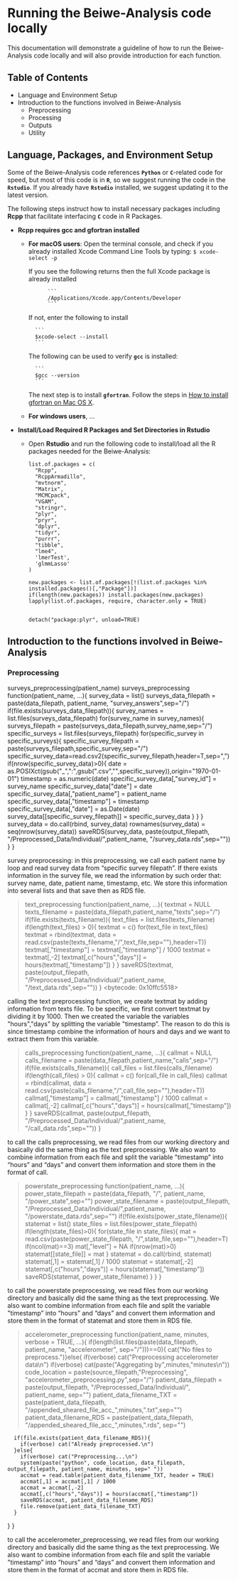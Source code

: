 # Running the Beiwe-Analysis code locally

This documentation will demonstrate a guideline of how to run the Beiwe-Analysis code locally and will also provide introduction for each function.

## Table of Contents
- Language and Environment Setup
- Introduction to the functions involved in Beiwe-Analysis
    - Preprocessing
    - Processing
    - Outputs
    - Utility 

## Language, Packages, and Environment Setup

Some of the Beiwe-Analysis code references **`Python`** or **`C`**-related code for speed, but most of this code is in **`R`**, so we suggest running the code in the **`Rstudio`**. If you already have **`Rstudio`** installed, we suggest updating it to the latest version.

The following steps instruct how to install necessary packages including **Rcpp** that facilitate interfacing **`C`** code in R Packages. 

- **Rcpp requires gcc and gfortran installed**
    - **For macOS users**:
         Open the terminal console, and check if you already installed Xcode Command Line Tools by typing:
            ```
            $ xcode-select -p
            ```
         
         If you see the following returns then the full Xcode package is already installed
            
                ```
                /Applications/Xcode.app/Contents/Developer
                ```
         
         If not, enter the following to install
            
            ```
            $xcode-select --install
            ```
         
         The following can be used to verify **`gcc`** is installed:
            
            ```
            $gcc --version
            ```
        The next step is to install **`gfortran`**. Follow the steps in [How to install gfortran on Mac OS X](http://skipperkongen.dk/2012/04/27/how-to-install-gfortran-on-mac-os-x/).
    
    - **For windows users**, ...

- **Install/Load Required R Packages and Set Directories in Rstudio**


    - Open **Rstudio** and run the following code to install/load all the R packages needed for the Beiwe-Analysis:
        ```
        list.of.packages = c(
          "Rcpp",
          "RcppArmadillo",
          "mvtnorm",
          "Matrix",
          "MCMCpack",
          "VGAM",
          "stringr",
          "plyr",
          "pryr",
          "dplyr",
          "tidyr",
          "purrr",
          "tibble",
          "lme4",
          'lmerTest',
          'glmmLasso'
        )

        new.packages <- list.of.packages[!(list.of.packages %in% installed.packages()[,"Package"])]
        if(length(new.packages)) install.packages(new.packages)
        lapply(list.of.packages, require, character.only = TRUE)


        detach("package:plyr", unload=TRUE)

        ```

## Introduction to the functions involved in Beiwe-Analysis
### Preprocessing

surveys_preprocessing(patient_name)
surveys_preprocessing
function(patient_name, ...){
  survey_data = list()
  surveys_data_filepath = paste(data_filepath, patient_name, "survey_answers",sep="/")
  if(file.exists(surveys_data_filepath)){
    survey_names = list.files(surveys_data_filepath)
    for(survey_name in survey_names){
      surveys_filepath = paste(surveys_data_filepath,survey_name,sep="/")
      specific_surveys = list.files(surveys_filepath)
      for(specific_survey in specific_surveys){
        specific_survey_filepath = paste(surveys_filepath,specific_survey,sep="/")
        specific_survey_data=read.csv2(specific_survey_filepath,header=T,sep=",")
        if(nrow(specific_survey_data)>0){
          date = as.POSIXct(gsub("_",":",gsub(".csv","",specific_survey)),origin="1970-01-01")
          timestamp = as.numeric(date)
          specific_survey_data[,"survey_id"]      = survey_name
          specific_survey_data["date"]            = date
          specific_survey_data[,"patient_name"]   = patient_name
          specific_survey_data[,"timestamp"]      = timestamp
          specific_survey_data[,"date"]           = as.Date(date)
          survey_data[[specific_survey_filepath]] = specific_survey_data
        }
      }
    }
  survey_data = do.call(rbind, survey_data)
  rownames(survey_data) = seq(nrow(survey_data))
  saveRDS(survey_data, paste(output_filepath, "/Preprocessed_Data/Individual/",patient_name, "/survey_data.rds",sep=""))
  }
}

survey preprocessing:
in this preprocessing, we call each patient name by loop and read survey data  from “specific survey filepath”. If there exists information in the survey file, we read the information by such order that: survey name, date, patient name, timestamp, etc. We store this information into several lists and that save then as RDS file.



> text_preprocessing
function(patient_name, ...){
  textmat = NULL
  texts_filename = paste(data_filepath,patient_name,"texts",sep="/")
  if(file.exists(texts_filename)){
    text_files = list.files(texts_filename)
    if(length(text_files) > 0){
		textmat = c()
		for(text_file in text_files)
			textmat = rbind(textmat, data = read.csv(paste(texts_filename,"/",text_file,sep=""),header=T))
		textmat[,"timestamp"] = textmat[,"timestamp"] / 1000
		textmat = textmat[,-2]
		textmat[,c("hours","days")] = hours(textmat[,"timestamp"])
    }
  }
  saveRDS(textmat, paste(output_filepath, "/Preprocessed_Data/Individual/",patient_name, "/text_data.rds",sep=""))
}
<bytecode: 0x10ffc5518>

calling the text preprocessing function, we create textmat by adding information from texts file. To be specific, we first convert textmat by dividing it by 1000. Then we created the variable the variables "hours","days" by splitting the variable  "timestamp”. The reason to do this is since timestamp combine the information of hours and days and we want to extract them from this variable. 

> calls_preprocessing
function(patient_name, ...){
  callmat = NULL
  calls_filename = paste(data_filepath,patient_name,"calls",sep="/")
  if(file.exists(calls_filename)){
    call_files = list.files(calls_filename)
    if(length(call_files) > 0){
		callmat = c()
		for(call_file in call_files)
			callmat = rbind(callmat, data = read.csv(paste(calls_filename,"/",call_file,sep=""),header=T))
		callmat[,"timestamp"] = callmat[,"timestamp"] / 1000
		callmat = callmat[,-2]
		callmat[,c("hours","days")] = hours(callmat[,"timestamp"])
    }
  }
  saveRDS(callmat, paste(output_filepath, "/Preprocessed_Data/Individual/",patient_name, "/call_data.rds",sep=""))
}

to call the calls preprocessing, we read files from our working directory and basically did the same thing as the text preprocessing. We also want to combine information from each file and split the variable "timestamp” into “hours” and “days” and convert them information and store them in the format of call.

> powerstate_preprocessing
function(patient_name, ...){
	power_state_filepath = paste(data_filepath, "/", patient_name, "/power_state",sep="")
	power_state_filename = paste(output_filepath, "/Preprocessed_Data/Individual/",patient_name, "/powerstate_data.rds",sep="")
	if(!file.exists(power_state_filename)){
	  statemat = list()
	  state_files = list.files(power_state_filepath)
	  if(length(state_files)>0){
		  for(state_file in state_files){
			mat = read.csv(paste(power_state_filepath, "/",state_file,sep=""),header=T)
			if(ncol(mat)==3) mat[,"level"] = NA
			if(nrow(mat)>0)
			  statemat[[state_file]] = mat
		  }
		  statemat = do.call(rbind, statemat)
		  statemat[,1] = statemat[,1] / 1000
		  statemat = statemat[,-2]
		  statemat[,c("hours","days")] = hours(statemat[,"timestamp"])
		  saveRDS(statemat, power_state_filename)
		}
	}
}

to call the powerstate preprocessing, we read files from our working directory and basically did the same thing as the text preprocessing. We also want to combine information from each file and split the variable "timestamp” into “hours” and “days” and convert them information and store them in the format of statemat and store them in RDS file.

> accelerometer_preprocessing
function(patient_name, minutes, verbose = TRUE, ...){
if(length(list.files(paste(data_filepath, patient_name, "accelerometer", sep="/")))==0){
  cat("No files to preprocess.")}else{
	  if(verbose) cat("Preprocessing accelerometer data\n")
	  if(verbose) cat(paste("Aggregating by",minutes,"minutes\n"))
	  code_location = paste(source_filepath,"Preprocessing", "accelerometer_preprocessing.py",sep="/")
	  patient_data_filepath = paste(output_filepath, "/Preprocessed_Data/Individual/", patient_name, sep="")
	  patient_data_filename_TXT = paste(patient_data_filepath, "/appended_sheared_file_acc_",minutes,".txt",sep="")
	  patient_data_filename_RDS = paste(patient_data_filepath, "/appended_sheared_file_acc_",minutes,".rds", sep="")
	  
	  if(file.exists(patient_data_filename_RDS)){
		if(verbose) cat("Already preprocessed.\n")
	  }else{
		if(verbose) cat("Preprocessing...\n")
		system(paste("python", code_location, data_filepath, output_filepath, patient_name, minutes, sep=" "))
		accmat = read.table(patient_data_filename_TXT, header = TRUE)
		accmat[,1] = accmat[,1] / 1000
		accmat = accmat[,-2]
		accmat[,c("hours","days")] = hours(accmat[,"timestamp"])
		saveRDS(accmat, patient_data_filename_RDS)
		file.remove(patient_data_filename_TXT)
	  }
  }
}

to call the accelerometer_preprocessing, we read files from our working directory and basically did the same thing as the text preprocessing. We also want to combine information from each file and split the variable "timestamp” into “hours” and “days” and convert them information and store them in the format of accmat and store them in RDS file.



